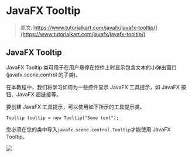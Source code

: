 # JavaFX Tooltip

> 原文:[https://www.tutorialkart.com/javafx/javafx-tooltip/](https://www.tutorialkart.com/javafx/javafx-tooltip/)

## JavaFX Tooltip

JavaFX Tooltip 类可用于在用户悬停在控件上时显示包含文本的小弹出窗口(javafx.scene.control 的子类)。

在本教程中，我们将学习如何为一些控件显示 JavaFX 工具提示，如 JavaFX 按钮、JavaFX 超链接等。

要创建 JavaFX 工具提示，可以使用如下所示的工具提示类。

```
Tooltip tooltip = new Tooltip("Some text");
```

您必须在您的类中导入`javafx.scene.control.Tooltip`才能使用 JavaFX Tooltip。

[![](../Images/925da31b32d6bc3827932f6c8afb11bb.png)](https://www.tutorialkart.com/)
